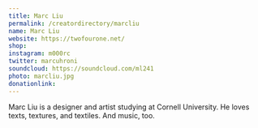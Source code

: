 ```yaml
---
title: Marc Liu
permalink: /creatordirectory/marcliu
name: Marc Liu
website: https://twofourone.net/
shop:
instagram: m000rc
twitter: marcuhroni
soundcloud: https://soundcloud.com/ml241
photo: marcliu.jpg
donationlink:
---
```

Marc Liu is a designer and artist studying at Cornell University. He loves texts, textures, and textiles. And music, too.